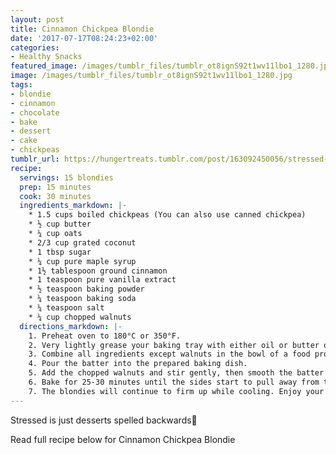 ```yaml
---
layout: post
title: Cinnamon Chickpea Blondie
date: '2017-07-17T08:24:23+02:00'
categories:
- Healthy Snacks
featured_image: /images/tumblr_files/tumblr_ot8ignS92t1wv11lbo1_1280.jpg
image: /images/tumblr_files/tumblr_ot8ignS92t1wv11lbo1_1280.jpg
tags:
- blondie
- cinnamon
- chocolate
- bake
- dessert
- cake
- chickpeas
tumblr_url: https://hungertreats.tumblr.com/post/163092450056/stressed-is-just-desserts-spelled-backwards
recipe:
  servings: 15 blondies
  prep: 15 minutes
  cook: 30 minutes
  ingredients_markdown: |-
    * 1.5 cups boiled chickpeas (You can also use canned chickpea) 
    * ½ cup butter 
    * ¼ cup oats 
    * 2/3 cup grated coconut 
    * 1 tbsp sugar
    * ¼ cup pure maple syrup 
    * 1½ tablespoon ground cinnamon 
    * 1 teaspoon pure vanilla extract
    * ½ teaspoon baking powder 
    * ¼ teaspoon baking soda 
    * ¼ teaspoon salt 
    * ¼ cup chopped walnuts
  directions_markdown: |-
    1. Preheat oven to 180°C or 350°F. 
    2. Very lightly grease your baking tray with either oil or butter or line a parchment paper. 
    3. Combine all ingredients except walnuts in the bowl of a food processor and purée until smooth. 
    4. Pour the batter into the prepared baking dish. 
    5. Add the chopped walnuts and stir gently, then smooth the batter out. (You can skip this step if you don’t want to use the walnuts). 
    6. Bake for 25-30 minutes until the sides start to pull away from the baking dish and the top is firm. 
    7. The blondies will continue to firm up while cooling. Enjoy your blondies as a tea time snack! Happy Baking! :)
---
```


Stressed is just desserts spelled backwards🍰  

Read full recipe below for Cinnamon Chickpea Blondie
